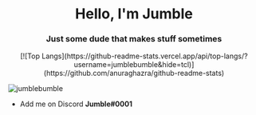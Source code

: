 <h1 align="center">Hello, I'm Jumble</h1>
<h3 align="center">Just some dude that makes stuff sometimes</h3>

<p align="center"> [![Top Langs](https://github-readme-stats.vercel.app/api/top-langs/?username=jumblebumble&hide=tcl)](https://github.com/anuraghazra/github-readme-stats) </p>

<p align="left"> <img src="https://komarev.com/ghpvc/?username=jumblebumble&label=Profile%20views&color=0e75b6&style=flat" alt="jumblebumble" /> </p>

- Add me on Discord **Jumble#0001**
